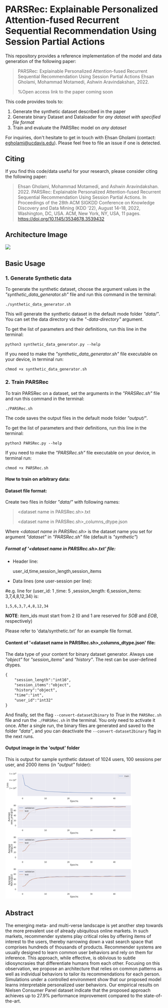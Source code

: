 # PARSRec: Explainable Personalized Attention-fused Recurrent Sequential Recommendation Using Session Partial Actions

This repository provides a reference implementation of the model and data generation of the following paper:

> PARSRec: Explainable Personalized Attention-fused Recurrent Sequential Recommendation Using Session Partial Actions
> Ehsan Gholami, Mohammad Motamedi, Ashwin Aravindakshan, 2022.
>  
> %Open access link to the paper coming soon

This code provides tools to:
1. Generate the synthetic dataset described in the paper
2. Generate binary Dataset and Dataloader for *any dataset with specified file format*
3. Train and evaluate the PARSRec model on *any dataset*

For inquiries, don't hesitate to get in touch with Ehsan Gholami (contact: egholami@ucdavis.edu). Please feel free to file an issue if one is detected.

## Citing

If you find this code/data useful for your research, please consider citing the following paper:
> Ehsan Gholami, Mohammad Motamedi, and Ashwin Aravindakshan. 2022. PARSRec: Explainable Personalized Attention-fused Recurrent Sequential Recommendation Using Session Partial Actions. In Proceedings of the 28th ACM SIGKDD Conference on Knowledge Discovery and Data Mining (KDD ’22),  August 14–18, 2022, Washington, DC, USA. ACM, New York, NY, USA, 11 pages. https://doi.org/10.1145/3534678.3539432

## Architecture Image


<img src="https://user-images.githubusercontent.com/17379116/172081336-f1d4372d-edee-4fe8-800c-956850e10c8d.jpg" width="400">


## Basic Usage
### 1. Generate Synthetic data
To generate the synthetic dataset, choose the argument values in the *"synthetic_data_generator.sh"* file and run this command in the terminal:

    ./synthetic_data_generator.sh

This will generate the synthetic dataset in the default mode folder *"data/"*. You can set the data directory via the *"-data-directory"* argument.

To get the list of parameters and their definitions, run this line in the terminal:

    python3 synthetic_data_generator.py --help
    
If you need to make the *"synthetic_data_generator.sh"* file executable on your device, in terminal run:
 
    chmod +x synthetic_data_generator.sh

### 2. Train PARSRec

To train PARSRec on a dataset, set the arguments in the *"PARSRec.sh"* file and run this command in the terminal:

    ./PARSRec.sh

The code saves the output files in the default mode folder *"output/"*.

To get the list of parameters and their definitions, run this line in the terminal:

    python3 PARSRec.py --help
    
If you need to make the *"PARSRec.sh"* file executable on your device, in terminal run:
 
    chmod +x PARSRec.sh

#### How to train on arbitrary data:

#### Dataset file format:

Create two files in folder *"data/"* with following names:

> \<dataset name in PARSRec.sh\>.txt
> 
> \<dataset name in PARSRec.sh\>_columns_dtype.json

Where *\<dataset name in PARSRec.sh\>* is the dataset name you set for argument *"dataset"* in *"PARSRec.sh"* file (default is *"synthetic"*)

##### Format of '\<dataset name in PARSRec.sh\>.txt' file:

- Header line:
    
    user_id,time,session_length,session_items
    
- Data lines (one user-session per line):

#e.g. line for (user_id: 1 ,time: 5 ,session_length: 6,session_items: 3,7,4,8,12,34) is:

    1,5,6,3,7,4,8,12,34
    
**NOTE**: item_ids must start from 2 (0 and 1 are reserved for *SOB* and *EOB*, respectively)

Please refer to 'data/synthetic.txt' for an example file format.

#### Content of '\<dataset name in PARSRec.sh\>_columns_dtype.json' file:

The data type of your content for binary dataset generator. Always use *"object"* for *"session_items"* and *"history"*. The rest can be user-defined dtypes.

    {
        "session_length":"int16",
        "session_items":"object", 
        "history":"object", 
        "time":"int", 
        "user_id":"int32"
    }

And finally, set the flag ```--convert-dataset2binary``` to *True* in the ```PARSRec.sh``` file and run the ```./PARSRec.sh``` in the terminal. You only need to activate it once. After a single run, the binary files are generated and saved to the folder *"data"*, and you can deactivate the ```--convert-dataset2binary``` flag in the next runs.

#### Output image in the 'output' folder

This is output for sample synthetic dataset of 1024 users, 100 sessions per user, and 2000 items (in *"output"* folder):

<img src="output/perf_loss.png" width="400">

## Abstract

The emerging meta- and multi-verse landscape is yet another step towards the more prevalent use of already ubiquitous online markets. In such markets, recommender systems play critical roles by offering items of interest to the users, thereby narrowing down a vast search space that comprises hundreds of thousands of products. Recommender systems are usually designed to learn common user behaviors and rely on them for inference. This approach, while effective, is oblivious to subtle idiosyncrasies that differentiate humans from each other. Focusing on this observation, we propose an architecture that relies on common patterns as well as individual behaviors to tailor its recommendations for each person. Simulations under a controlled environment show that our proposed model learns interpretable personalized user behaviors. Our empirical results on Nielsen Consumer Panel dataset indicate that the proposed approach achieves up to 27.9% performance improvement compared to the state-of-the-art.

